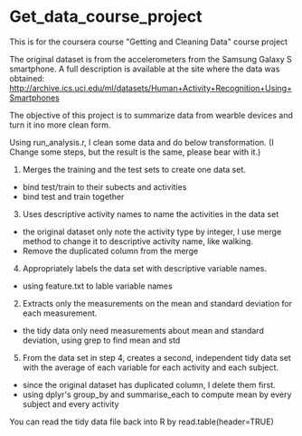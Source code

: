 # Get_data_course_project
This is for the coursera course "Getting and Cleaning Data" course project

The original dataset is from the accelerometers from the Samsung Galaxy S smartphone. A full description is available at the site where the data was obtained: 
http://archive.ics.uci.edu/ml/datasets/Human+Activity+Recognition+Using+Smartphones 

The objective of this project is to summarize data from wearble devices and turn it ino more clean form.

Using run_analysis.r, I clean some data and do below transformation.
(I Change some steps, but the result is the same, please bear with it.)

1. Merges the training and the test sets to create one data set.
- bind test/train to their subects and activities
- bind test and train together

3. Uses descriptive activity names to name the activities in the data set
- the original dataset only note the activity type by integer, I use merge method to change it to descriptive activity name, like walking.
- Remove the duplicated column from the merge


4. Appropriately labels the data set with descriptive variable names. 
- using feature.txt to lable variable names

2. Extracts only the measurements on the mean and standard deviation for each measurement. 
- the tidy data only need measurements about mean and standard deviation, using grep to find mean and std


5. From the data set in step 4, creates a second, independent tidy data set with the average of each variable for each activity and each subject.
- since the original dataset has duplicated column, I delete them first.
- using dplyr's group_by and summarise_each to compute mean by every  subject and every activity


You can read the tidy data file back into R by read.table(header=TRUE) 
